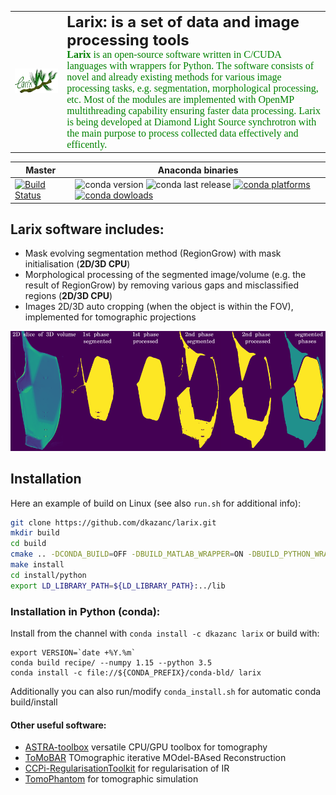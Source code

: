 <table>
    <tr>
        <td>
        <div align="left">
          <img src="docs/images/larix_logo.png" width="750"><br>
        </div>
        </td>
        <td>
        <font size="5"><b> Larix: is a set of data and image processing tools </b></font>
        <br><font size="3" face="verdana" color="green"><b> Larix</b> is an open-source software written in C/CUDA languages with wrappers for Python. The software consists of novel and already existing methods for various image processing tasks, e.g. segmentation, morphological processing, etc.  Most of the modules are implemented with OpenMP multithreading capability ensuring faster data processing. Larix is being developed at Diamond Light Source synchrotron with the main purpose to process collected data effectively and efficently.
        </font></br>
        </td>
    </tr>
</table>

| Master | Anaconda binaries |
|--------|-------------------|
| [![Build Status](https://travis-ci.org/dkazanc/larix.svg?branch=master)](https://travis-ci.org/dkazanc/larix.svg?branch=master) | ![conda version](https://anaconda.org/dkazanc/larix/badges/version.svg) ![conda last release](https://anaconda.org/dkazanc/larix/badges/latest_release_date.svg) [![conda platforms](https://anaconda.org/dkazanc/larix/badges/platforms.svg) ![conda dowloads](https://anaconda.org/dkazanc/larix/badges/downloads.svg)](https://anaconda.org/dkazanc/larix/) |

## Larix software includes:
 * Mask evolving segmentation method (RegionGrow) with mask initialisation (**2D/3D CPU**)
 * Morphological processing of the segmented image/volume (e.g. the result of RegionGrow) by removing various gaps and misclassified regions (**2D/3D CPU**)
 * Images 2D/3D auto cropping (when the object is within the FOV), implemented for tomographic projections

 <div align="center">
   <img src="docs/images/demo_larix.png" width="650">
 </div>

## Installation
Here an example of build on Linux (see also `run.sh` for additional info):

```bash
git clone https://github.com/dkazanc/larix.git
mkdir build
cd build
cmake .. -DCONDA_BUILD=OFF -DBUILD_MATLAB_WRAPPER=ON -DBUILD_PYTHON_WRAPPER=ON -DCMAKE_BUILD_TYPE=Release -DCMAKE_INSTALL_PREFIX=./install
make install
cd install/python
export LD_LIBRARY_PATH=${LD_LIBRARY_PATH}:../lib
```

### Installation in Python (conda):
Install from the channel with `conda install -c dkazanc larix` or build with:
```
export VERSION=`date +%Y.%m`
conda build recipe/ --numpy 1.15 --python 3.5
conda install -c file://${CONDA_PREFIX}/conda-bld/ larix
```
Additionally you can also run/modify `conda_install.sh` for automatic conda build/install

#### Other useful software:
 * [ASTRA-toolbox](https://www.astra-toolbox.com/) versatile CPU/GPU toolbox for tomography
 * [ToMoBAR](https://github.com/dkazanc/ToMoBAR) TOmographic iterative MOdel-BAsed Reconstruction
 * [CCPi-RegularisationToolkit](https://github.com/vais-ral/CCPi-Regularisation-Toolkit) for regularisation of IR
 * [TomoPhantom](https://github.com/dkazanc/TomoPhantom) for tomographic simulation
